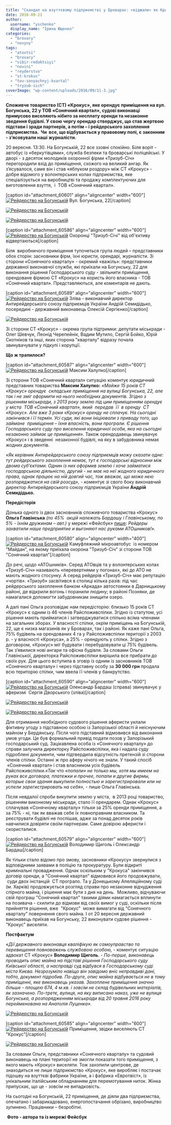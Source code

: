 ```yaml
---
title: "Скандал на взуттєвому підприємстві у Броварах: «віджали» як Крим, без єдиного вистрілу?"
date: 2016-09-21
author: 
  username: "yschenko"
  display_name: "Ірина Ющенко"
categories: 
  - "brovary"
  - "novyny"
tags: 
  - "atovtsi"
  - "brovary"
  - "vibir-redaktsiyi"
  - "novini"
  - "reyderstvo"
  - "st-krokus"
  - "tov-sonyachnyj-kvartal"
  - "tryzub-sich"
coverImage: "wp-content/uploads/2016/09/11-3.jpg"
---
```


**Споживче товариство (СТ) «Крокус», яке орендує приміщення на вул. Богунська, 22 у ТОВ «Сонячний квартал», судові виконавці примусово виселяють нібито за несплату оренди та незаконне зведення будівлі. У свою чергу орендар стверджує, що став жертвою підстави і зради партнерів, а потім – і рейдерського захоплення підприємства.  Чи  все, що відбувається у правовому полі, є законним - з’ясовували наші журналісти.**

20 вересня. 13:30. На Богунській, 22 все ззовні спокійно. Біля воріт - автобус із «беркутівцями», служба безпеки та броварські поліцейські. У дворі - з десяток молодиків охоронної фірми «Тризуб-Січ» перегородили вхід до приміщення, схожого на великий ангар. Як з’ясувалося, саме він і став «яблуком роздору» між СТ «Крокус» - добре відомого у волонтерських колах підприємства, яке спеціалізується на виробництві та продажу комплектуючих для виготовлення взуття,  і  ТОВ «Сонячний квартал».

\[caption id="attachment\_60601" align="aligncenter" width="600"\][![Рейдерство на Богунській](https://mpz.brovary.org/wp-content/uploads/2016/09/21-2.jpg)](https://mpz.brovary.org/wp-content/uploads/2016/09/21-2.jpg) Вул. Богунська, 22\[/caption\]

[![Рейдерство на Богунській](https://mpz.brovary.org/wp-content/uploads/2016/09/20-3.jpg)](https://mpz.brovary.org/wp-content/uploads/2016/09/20-3.jpg)

[![Рейдерство на Богунській](https://mpz.brovary.org/wp-content/uploads/2016/09/1f-1.jpg)](https://mpz.brovary.org/wp-content/uploads/2016/09/1f-1.jpg)

\[caption id="attachment\_60586" align="aligncenter" width="600"\][![Рейдерство на Богунській](https://mpz.brovary.org/wp-content/uploads/2016/09/6-4.jpg)](https://mpz.brovary.org/wp-content/uploads/2016/09/6-4.jpg) Охоронці "Тризуб-Січі" від об'єктиву відвертаються\[/caption\]

Біля  виробничого приміщення тупочеться група людей – представники обох сторін: засновники фірм, їхні юристи, орендарі, журналісти. Зі сторони «Сонячного кварталу» - окремий «важіль»: представники державної виконавчої служби, які приїхали на Богунську, 22 для виконання рішення Господарського суду - звільнити приміщення, орендоване фірмою СТ «Крокус» на користь його власника - ТОВ «Сонячний квартал». Представляються, але коментарів не дають.

\[caption id="attachment\_60589" align="aligncenter" width="600"\][![Рейдерство на Богунській](https://mpz.brovary.org/wp-content/uploads/2016/09/9-3.jpg)](https://mpz.brovary.org/wp-content/uploads/2016/09/9-3.jpg) Зліва - виконавчий директор Антирейдерського союзу підприємців України Андрій Семидідько, посередині - державний виконавець Олексій Сергієнко\[/caption\]

[![Рейдерство на Богунській](https://mpz.brovary.org/wp-content/uploads/2016/09/23-1.jpg)](https://mpz.brovary.org/wp-content/uploads/2016/09/23-1.jpg)

Зі сторони СТ «Крокус» - окрема група підтримки: депутати міськради - Олег Шевчук, Леонід Черепейнік, Вадим Мутило, Сергій Бойко, Юрій Скотніков та інші, яких сторона "кварталу" відразу почала звинувачувати у підкупі і корупції.

**Що ж трапилося?**

\[caption id="attachment\_60587" align="aligncenter" width="600"\][![Рейдерство на Богунській](https://mpz.brovary.org/wp-content/uploads/2016/09/7-6.jpg)](https://mpz.brovary.org/wp-content/uploads/2016/09/7-6.jpg) Максим Халупко\[/caption\]

Зі сторони ТОВ «Сонячний квартал» ситуацію коментує юридичний представник товариства **Максим Халупко:** _«Майже 15 років СТ «Крокус» орендує  складське приміщення на вулиці Богунська, 22, але так і не зміг оформити на нього необхідних документів. Згідно з рішенням міськради, з 2013 року землю під цим приміщенням орендує  у міста  ТОВ «Сонячний квартал», який  передав  її  в оренду  СТ «Крокус». Але вже 3 роки «Крокус» оренду не сплачує. На сьогодні закінчився і її термін. Усі суди, які вони ініціювали з приводу того, що  займане  приміщення – їхня власність, вони програли. Є рішення Господарського суду про виселення юридичної особи, яка на сьогодні незаконно займає це приміщення»._ Також орендодавець звинувачує «Крокус» і в зведенні  незаконної будівлі, на яку в забудовника немає жодних документів.

_«Як керівник Антирейдерського союзу підприємців можу сказати одне: тут рейдерського захоплення немає, тут є господарські відносини між двома суб’єктами. Однин із них оформив землю і хоче займатися господарською діяльністю, другий - не має на неї жодного юридичного права, однак працює на ній довгий час, тож вважає, що може нею розпоряджатися на свій розсуд»,_ - коментує зі свого боку виконавчий директор Антирейдерського союзу підприємців України **Андрій Семидідько.**

**Передісторія**

Донька одного із двох засновників споживчого товариства «Крокус» **Ольга Главінська** _(по 45%  акцій належать Бардашу і Главінському, по 5% - їхнім дружинам – авт.)_ у мережі «Фейсбук» [пише](/www.facebook.com/olga.glavinskaya.9/posts/1201025056647955): _Рейдеры захватили наше предприятие и выгоняют нас руками АТОшников!»._

\[caption id="attachment\_60580" align="aligncenter" width="400"\][![Рейдерство на Богунській](https://mpz.brovary.org/wp-content/uploads/2016/09/1v.jpg)](https://mpz.brovary.org/wp-content/uploads/2016/09/1v.jpg) Камуфляжний мікроавтобус  із номером "Майдан", на якому приїхала охорона "Тризуб-Січ" зі сторони ТОВ "Сонячний квартал"\[/caption\]

До речі, щодо «АТОшників». Серед АТОвців та у волонтерських колах «Тризуб-Січ» називають «перевертнями у погонах», які до АТО не мають жодного стосунку. А серед рейдерів «Тризуб-Січ» має репутацію «чортів». «Тризуб» засвітився в столиці кілька разів: під час рейдерського захоплення банком «Аркада» автостоянки в Дарницькому районі, де відкрили вогонь і поранили людину; в районі Позняки, де намагалися допомогти забудовникам знищити озеро.

А далі пані Ольга розповідає нам передісторію: близько 15 років СТ «Крокус» є одним із 46 членів Райспоживспілки. Згідно із статутом, усі рішення мають прийматися і затверджуватися спільно всіма членами на загальних зборах. У власності спілки, окрім приміщень на Богунській, 22, ще є низка магазинів як у Броварах, так і районі. Як каже пані Ольга, 75% будівель на орендованих 4 га у Райспоживспілки території з 2003 р. - у власності «Крокуса», а 25% - орендують у спілки. Згідно з договором, «Крокус» міг будувати і перебудовувати ці 75% будівель. Так з’явилися нові ангари та офісна будівля. За словами Ольги Главінської, директорка Райспоживспілки вирішила все прибрати до своїх рук. Для цього вступила в зговір із одним із засновників ТОВ «Сонячного кварталу» і через підставну особу за **30 000 грн** продала всю територію спілки, чим ввела її членів у банкрутство.

\[caption id="attachment\_60590" align="aligncenter" width="600"\][![Рейдерство на Богунській](https://mpz.brovary.org/wp-content/uploads/2016/09/10-2.jpg)](https://mpz.brovary.org/wp-content/uploads/2016/09/10-2.jpg) Олександр Бардаш (справа) звинувачує у аферизмі  Сергія Дворського (зліва)\[/caption\]

[![Рейдерство на Богунській](https://mpz.brovary.org/wp-content/uploads/2016/09/15-3.jpg)](https://mpz.brovary.org/wp-content/uploads/2016/09/15-3.jpg)

[![Рейдерство на Богунській](https://mpz.brovary.org/wp-content/uploads/2016/09/16-3.jpg)](https://mpz.brovary.org/wp-content/uploads/2016/09/16-3.jpg)

Для отримання необхідного судового рішення аферисти уклали фіктивну угоду з підставною особою із Запорізької області й неіснуючим майном у Бердянську. Після чого підставний відмовився від виконання умов угоди. Це був формальний привід подати позов у Запорізький господарський суд. Зацікавлена особа із «Сонячного кварталу» до справи залучила директорку Райспоживспілки, яка і надала суду підроблені документи, чим підтвердила відсутність претензій зі сторони членів спілки. Останні ж про аферу нічого не знали. У такий спосіб  «Сонячний квартал» і став власником усіх будівель Райспоживспілки._«Так что «попали» не только мы, хотя мы имеем на руках все договора, платежки и прочее, попали и другие фирмы, которые свои здания выкупили полностью и зарегистрировали или не успели зарегистрировать на себя»,_ - пише Ольга Главінська.

Після невдалої спроби викупити землю у міста,  в 2013 році товариство, рішенням виконкому міськради, стало її орендарем. Однак «Крокус» сплачував «Сонячному кварталу» тільки за 25% оренди приміщення, а за 75% - ні, так як вважав себе їх повноправним власником. Та реєструвати будівлі не поспішав, адже за понад десяток років навчилися довіряти своїм партнерам. Саме довірою аферисти і скористалися.

\[caption id="attachment\_60579" align="aligncenter" width="600"\][![Рейдерство на Богунській](https://mpz.brovary.org/wp-content/uploads/2016/09/1-4.jpg)](https://mpz.brovary.org/wp-content/uploads/2016/09/1-4.jpg) Володимир Щиголь і Олександр Бардаш\[/caption\]

Як тільки стало відомо про змову, засновники «Крокусу» звернулися з відповідними заявами в поліцію та прокуратуру. Були відкриті кримінальні провадження. Однак оскільким у "Крокуса" закінчився договір оренди, а "Сонячний квартал" відмовився його продовжувати,  суди двох інстанцій  СТ програло. Та у Донецькому Апеляційному суді (м. Харків) продовжується розгляд справи про незаконне відчудження спірного майна, і рішення має бути з дня на день.  Можливо, відчуваючи свій програш "Сонячний квартал" такими діями намагається вплинути на позивача - схилити до відмови від своїх вимог у суді, оскільки після прийняття рішення, вже  "Крокус"  може вимагати від "Сонячного кварталу" повернення свого майна. І от 20 вересня державний виконавець приїхав на Богунську, 22 виконувати судове рішення - "Крокус" виселяти. 

**Постфактум**

_«Дії державного виконавця кваліфікую як самоуправство та перевищення повноважень службовою особою, -_ коментує ситуацію адвокат СТ «Крокус» **Володимир Щиголь**. - _По-перше, виконавець проводить опис майна на підставі рішення Господарського суду Київської області, а насправді суд відбувся в Господарському суді міста Києва. Незрозуміло навіщо він завідомо вніс неправдиві дані, тобто, документ підробив. По-друге, опис майна відбувається не в тому приміщенні, яке виконавець указав. Захоплене приміщення значно більше - площею 674, 4 м.кв. і зовсім не склад будівельних матеріалів, як зазначено. По-третє, вулиця, на яку виписано наказ, уже не вулиця Богунська, а розпорядженням міськради від 20 травня 2016 року перейменована на Анатолія Луценка»._

[![Рейдерство на Богунській](https://mpz.brovary.org/wp-content/uploads/2016/09/18-3.jpg)](https://mpz.brovary.org/wp-content/uploads/2016/09/18-3.jpg)

\[caption id="attachment\_60585" align="aligncenter" width="600"\][![Рейдерство на Богунській](https://mpz.brovary.org/wp-content/uploads/2016/09/5-7.jpg)](https://mpz.brovary.org/wp-content/uploads/2016/09/5-7.jpg) Приміщення, звідки виселяють СТ "Крокус"\[/caption\]

[![Рейдерство на Богунській](https://mpz.brovary.org/wp-content/uploads/2016/09/3-5.jpg)](https://mpz.brovary.org/wp-content/uploads/2016/09/3-5.jpg)

За словами Ольги, представники «Сонячного кварталу» та судовий виконавець на плані території не змогли показати того приміщення, з якого мають «Крокус» виселяти. Тож захопили центрове, де знаходиться не лише підприємство «Крокус», яке виробляє і постачає підошву на взуттєві фабрики України, а і фабрика «Евротвіст», із унікальним італійським обладнанням для перемотування ниток. Жінка припускає, що це - зовсім не випадковість.

На сьогодні на Богунській, 22 приміщення, де діяли два підприємства, опечатано і забарикадовано, енергопостачання обрізано, виробництво зупинено. Працівники – безробітні.

 **Фото - автора та із мережі Фейсбук**
